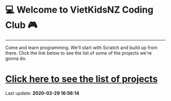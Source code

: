 # :computer: **Welcome to VietKidsNZ Coding Club** :video_game:
* * *

Come and learn programming. We'll start with Scratch and build up from there.
Click the link below to see the list of some of the projects we're gonna do.



# [Click here to see the list of projects](projects)

Last update: **2020-02-29 16:56:14**